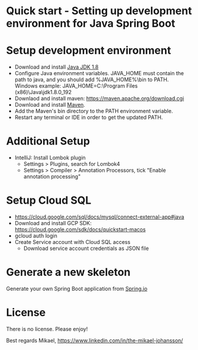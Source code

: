 # Quick start - Setting up development environment for Java Spring Boot

# Setup development environment
* Download and install [Java JDK 1.8](https://www.oracle.com/technetwork/pt/java/javase/downloads/jdk8-downloads-2133151.html)
* Configure Java environment variables. JAVA_HOME must contain the path to java, and you should add %JAVA_HOME%\bin to PATH.
Windows example: JAVA_HOME=C:\Program Files (x86)\Java\jdk1.8.0_192
* Downlaod and install maven: https://maven.apache.org/download.cgi
* Download and install [Maven](https://maven.apache.org/download.cgi).
* Add the Maven's bin directory to the PATH environment variable. 
* Restart any terminal or IDE in order to get the updated PATH.

# Additional Setup
* IntelliJ: Install Lombok plugin
  * Settings > Plugins, search for Lombok4
  * Settings > Compiler > Annotation Processors, tick  "Enable annotation processing"

# Setup Cloud SQL
* https://cloud.google.com/sql/docs/mysql/connect-external-app#java
* Download and install GCP SDK: https://cloud.google.com/sdk/docs/quickstart-macos
* gcloud auth login
* Create Service account with Cloud SQL access
  * Download service account credentials as JSON file

# Generate a new skeleton
Generate your own Spring Boot application from [Spring.io](https://start.spring.io/#!type=maven-project&language=java&platformVersion=2.2.2.RELEASE&packaging=jar&jvmVersion=1.8&groupId=com.example&artifactId=microservice&name=microservice&description=Demo%20project%20for%20Spring%20Boot&packageName=com.example.microservice&dependencies=web)

# License
There is no license. Please enjoy!

Best regards Mikael, https://www.linkedin.com/in/the-mikael-johansson/